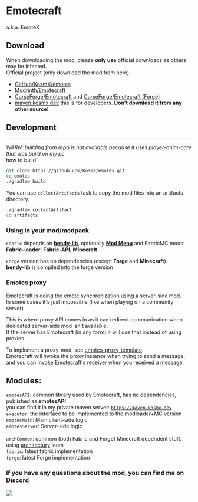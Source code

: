 # Emotecraft  
a.k.a. EmoteX 

## Download
When downloading the mod, please **only use** official downloads as others may be infected.  
Official project (only download the mod from here):
- [GitHub/KosmX/emotes](https://github.com/KosmX/emotes)
- [Modrinth/Emotecraft](https://modrinth.com/mod/emotecraft)
- [CurseForge/Emotecraft](https://www.curseforge.com/minecraft/mc-mods/emotecraft) and [CurseForge/Emotecraft (Forge)](https://www.curseforge.com/minecraft/mc-mods/emotecraft-forge)
- [maven.kosmx.dev](https://maven.kosmx.dev/io/github/kosmx/emotes/) this is for developers.
**Don't download it from any other source!**

## Development
---
_WARN: building from repo is not available because it uses player-anim-core that was build on my pc_<br>
how to build
```bash
git clone https://github.com/KosmX/emotes.git
cd emotes
./gradlew build
```
You can use `collectArtifacts` task to copy the mod files into an artifacts directory.  
```bash
./gradlew collectArtifact
cd artifacts
```
  
### Using in your mod/modpack  

`Fabric` depends on [**bendy-lib**](https://github.com/KosmX/bendy-lib), optionally [**Mod Menu**](https://github.com/TerraformersMC/ModMenu)   and FabricMC mods: **Fabric-loader**, **Fabric-API**, **Minecraft**.  


`Forge` version has no dependencies (except **Forge** and **Minecraft**)  
**bendy-lib** is compiled into the forge version  

### Emotes proxy
Emotecraft is doing the emote synchronization using a server-side mod.  
In some cases it's just impossible (like when playing on a community server)
   
This is where proxy API comes in as it can redirect communication when dedicated server-side mod isn't available.  
If the server has Emotecraft (in any form) it will use that instead of using proxies.  

To implement a proxy-mod, see [emotes-proxy-template](https://github.com/KosmX/emotes-proxy-template).  
Emotecraft will invoke the proxy instance when trying to send a message,  
and you can invoke Emotecraft's receiver when you received a message. 


Modules:
--------
`emotesAPI`: common library used by Emotecraft, has no dependencies, published as **emotesAPI**  
    you can find it in my private maven server: [`https://maven.kosmx.dev`](https://maven.kosmx.dev)  
`executor`: the interface to be implemented to the modloader+MC version  
`emotesMain`: Main client-side logic    
`emotesServer`: Server-side logic    
<br>
`archCommon`: common (both Fabric and Forge) Minecraft dependent stuff. using [architectury](https://github.com/architectury/forgified-fabric-loom) loom  
`fabric`: latest fabric implementation  
`forge`: latest Forge implementation  

### If you have any questions about the mod, you can find me on Discord
[![](https://img.shields.io/discord/737216980095991838?label=Discord)](https://discord.gg/6NfdRuE)
